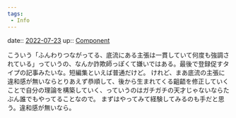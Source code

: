 ```yaml
---
tags:
 - Info
---
```


date:: [2022-07-23](Daily_Note/2022-07-23.md)
up:: [Component](../Bar/Novel/Chaos/Component.md)

こういう「ふんわりつながってる、底流にある主張は一貫していて何度も強調されている」っていうの、なんか詐欺師っぽくて嫌いではある。最後で登録促すタイプの記事みたいな。短編集といえば普通だけど。
けれど、まあ底流の主張に違和感が無いならとりあえず恭順して、後から生まれてくる齟齬を修正していくことで自分の理論を構築していく、っていうのはガチガチの天才じゃないならたぶん誰でもやってることなので。
まずはやってみて経験してみるのも手だと思う。違和感が無いなら。
